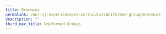 ```yaml
---
title: Brownies
permalink: /our-ij-experience/co-curricular/uniformed-group/brownies
description: ""
third_nav_title: Uniformed Groups
---
```

